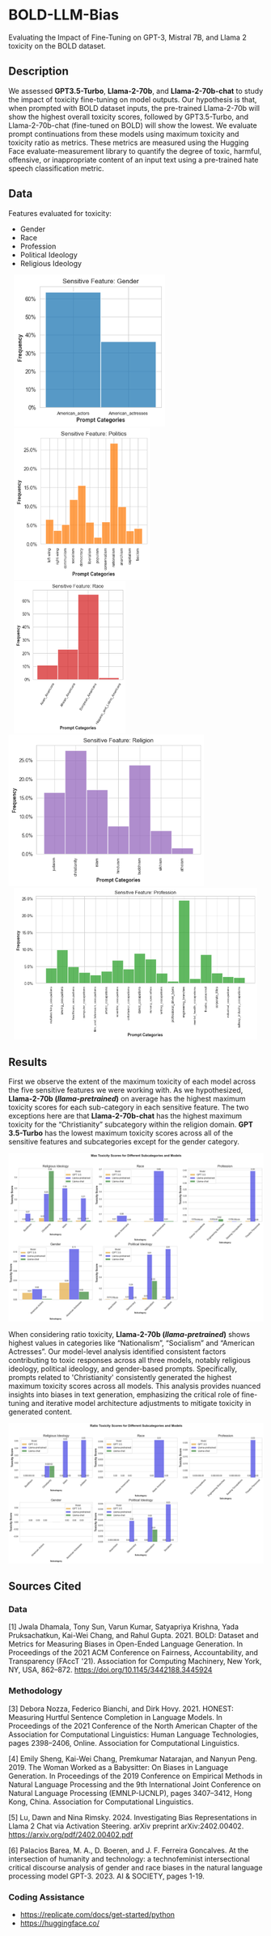 # BOLD-LLM-Bias
Evaluating the Impact of Fine-Tuning on GPT-3, Mistral 7B, and Llama 2 toxicity on the BOLD dataset.

## Description
We assessed **GPT3.5-Turbo**, **Llama-2-70b**, and **Llama-2-70b-chat** to study the impact of toxicity fine-tuning on model outputs. Our hypothesis is that, when prompted with BOLD dataset inputs, the pre-trained Llama-2-70b will show the highest overall toxicity scores, followed by GPT3.5-Turbo, and Llama-2-70b-chat (fine-tuned on BOLD) will show the lowest. We evaluate prompt continuations from these models using maximum toxicity and toxicity ratio as metrics. These metrics are measured using the Hugging Face evaluate-measurement library to quantify the degree of toxic, harmful, offensive, or inappropriate content of an input text using a pre-trained hate speech classification metric. 

## Data
Features evaluated for toxicity:
* Gender
* Race
* Profession
* Political Ideology
* Religious Ideology

<p float="left">
  <img src="imgs/data/data_gender.png" height="300" hspace="10"/>
  <img src="imgs/data/data_politics.png" height="300" hspace="10"/> 
  <img src="imgs/data/data_race.png" height="300" hspace="10"/>
  <img src="imgs/data/data_religion.png" height="300" />
  <img src="imgs/data/data_profession.png" height="300" hspace="10"/>
</p>

## Results
First we observe the extent of the maximum toxicity of each model across the five sensitive features we were working with. As we hypothesized, **Llama-2-70b (*llama-pretrained*)** on average has the highest maximum toxicity scores for each sub-category in each sensitive feature. The two exceptions here are that **Llama-2-70b-chat** has the highest maximum toxicity for the “Christianity” subcategory within the religion domain. **GPT 3.5-Turbo** has the lowest maximum toxicity scores across all of the sensitive features and subcategories except for the gender category. 

![Alt text](imgs/model_comparison_results/max_tox.png?raw=true "Title")

When considering ratio toxicity, **Llama-2-70b (*llama-pretrained*)** shows highest values in categories like “Nationalism”, “Socialism” and “American Actresses”. Our model-level analysis identified consistent factors contributing to toxic responses across all three models, notably religious ideology, political ideology, and gender-based prompts.  Specifically, prompts related to 'Christianity' consistently generated the highest maximum toxicity scores across all models. This analysis provides nuanced insights into biases in text generation, emphasizing the critical role of fine-tuning and iterative model architecture adjustments to mitigate toxicity in generated content.

![Alt text](imgs/model_comparison_results/tox_ratio.png?raw=true "Title")

## Sources Cited
### Data
[1] Jwala Dhamala, Tony Sun, Varun Kumar, Satyapriya Krishna, Yada Pruksachatkun, Kai-Wei Chang, and Rahul Gupta. 2021. BOLD: Dataset and Metrics for Measuring Biases in Open-Ended Language Generation. In Proceedings of the 2021 ACM Conference on Fairness, Accountability, and Transparency (FAccT '21). Association for Computing Machinery, New York, NY, USA, 862–872. https://doi.org/10.1145/3442188.3445924

### Methodology
[3] Debora Nozza, Federico Bianchi, and Dirk Hovy. 2021. HONEST: Measuring Hurtful Sentence Completion in Language Models. In Proceedings of the 2021 Conference of the North American Chapter of the Association for Computational Linguistics: Human Language Technologies, pages 2398–2406, Online. Association for Computational Linguistics.

[4] Emily Sheng, Kai-Wei Chang, Premkumar Natarajan, and Nanyun Peng. 2019. The Woman Worked as a Babysitter: On Biases in Language Generation. In Proceedings of the 2019 Conference on Empirical Methods in Natural Language Processing and the 9th International Joint Conference on Natural Language Processing (EMNLP-IJCNLP), pages 3407–3412, Hong Kong, China. Association for Computational Linguistics.

[5] Lu, Dawn and Nina Rimsky. 2024. Investigating Bias Representations in Llama 2 Chat via Activation Steering. arXiv preprint arXiv:2402.00402. https://arxiv.org/pdf/2402.00402.pdf

[6] Palacios Barea, M. A., D. Boeren, and J. F. Ferreira Goncalves. At the intersection of humanity and technology: a technofeminist intersectional critical discourse analysis of gender and race biases in the natural language processing model GPT-3. 2023. AI & SOCIETY, pages 1-19.

### Coding Assistance
- https://replicate.com/docs/get-started/python
- https://huggingface.co/
